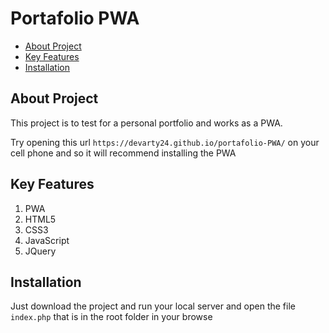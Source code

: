 # Portafolio PWA

* [About Project](#about-project)
* [Key Features](#key-frames)
* [Installation](#installation)

## About Project

This project is to test for a personal portfolio and works as a PWA.

Try opening this url `https://devarty24.github.io/portafolio-PWA/` on your cell phone and so it will recommend installing the PWA

## Key Features

1. PWA
2. HTML5
3. CSS3
4. JavaScript
5. JQuery

## Installation

Just download the project and run your local server and open the file `index.php` that is in the root folder in your browse
